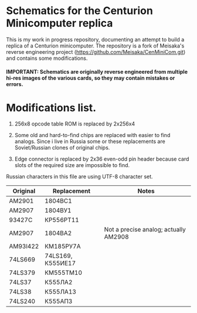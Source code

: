 # Schematics for the Centurion Minicomputer replica

This is my work in progress repository, documenting an attempt to build a replica of a
Centurion minicomputer. The repository is a fork of Meisaka's reverse engineering project
(https://github.com/Meisaka/CenMiniCom.git) and contains some modifications.

#### IMPORTANT: Schematics are originally reverse engineered from multiple hi-res images of the various cards, so they may contain mistakes or errors.

# Modifications list.

1. 256x8 opcode table ROM is replaced by 2x256x4

2. Some old and hard-to-find chips are replaced with easier to find analogs.
Since i live in Russia some or these replacements are Soviet/Russian clones of
original chips.

3. Edge connector is replaced by 2x36 even-odd pin header because card slots of the required
size are impossible to find.

Russian characters in this file are using UTF-8 character set.

|Original       |Replacement            |Notes
|---------------|-----------------------|---------------------------------------|
|AM2901		|1804ВС1		|					|
|AM2907		|1804ВУ1		|					|
|93427C		|КР556РТ11		|					|
|AM2907		|1804BA2		|Not a precise analog; actually AM2908	|
|AM93l422	|КМ185РУ7А		|					|
|74LS669	|74LS169, К555ИЕ17	|					|
|74LS379	|КМ555ТМ10		|					|
|74LS37		|К555ЛА2		|					|
|74LS38		|К555ЛА13		|					|
|74LS240	|К555АП3		|					|
